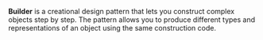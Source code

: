 **Builder** is a creational design pattern that lets you construct complex objects step by step. The pattern allows you to produce different types and representations of an object using the same construction code.